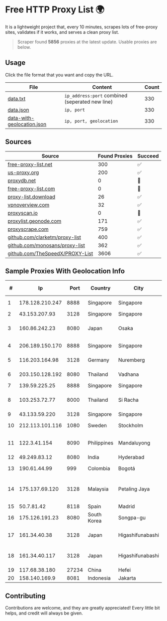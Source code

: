 
# Free HTTP Proxy List 🌍

It is a lightweight project that, every 10 minutes, scrapes lots of free-proxy sites, validates if it works, and serves a clean proxy list.


> Scraper found **5856** proxies at the latest update. Usable proxies are below.

## Usage

Click the file format that you want and copy the URL.


|File|Content|Count|
|----|-------|-----|
|[data.txt](https://raw.githubusercontent.com/themiralay/Proxy-List-World/master/data.txt)|`ip_address:port` combined (seperated new line)|330|
|[data.json](https://raw.githubusercontent.com/themiralay/Proxy-List-World/master/data.json)|`ip, port`|330|
|[data-with-geolocation.json](https://raw.githubusercontent.com/themiralay/Proxy-List-World/master/data-with-geolocation.json)|`ip, port, geolocation`|330|

## Sources

|Source|Found Proxies|Succeed|
|------|-------------|-------|
|[free-proxy-list.net](https://free-proxy-list.net)|300|✅|
|[us-proxy.org](https://www.us-proxy.org)|200|✅|
|[proxydb.net](http://proxydb.net)|0|🚫|
|[free-proxy-list.com](https://free-proxy-list.com/?page=&port=&type%5B%5D=http&type%5B%5D=https&up_time=0&search=Search)|0|🚫|
|[proxy-list.download](https://www.proxy-list.download/HTTP)|26|✅|
|[vpnoverview.com](https://vpnoverview.com/privacy/anonymous-browsing/free-proxy-servers)|32|✅|
|[proxyscan.io](https://www.proxyscan.io)|0|🚫|
|[proxylist.geonode.com](https://proxylist.geonode.com/api/proxy-list?limit=300&page=1&sort_by=lastChecked&sort_type=desc&protocols=http,https)|171|✅|
|[proxyscrape.com](https://api.proxyscrape.com/v2/?request=displayproxies&protocol=http&timeout=10000&country=all&ssl=all&anonymity=all)|759|✅|
|[github.com/clarketm/proxy-list](https://raw.githubusercontent.com/clarketm/proxy-list/master/proxy-list-raw.txt)|400|✅|
|[github.com/monosans/proxy-list](https://raw.githubusercontent.com/monosans/proxy-list/main/proxies/http.txt)|362|✅|
|[github.com/TheSpeedX/PROXY-List](https://raw.githubusercontent.com/TheSpeedX/PROXY-List/master/http.txt)|3606|✅|


## Sample Proxies With Geolocation Info

|#|Ip|Port|Country|City|Internet Service Provider|
|-|--|----|-------|----|-------------------------|
|1|178.128.210.247|8888|Singapore|Singapore|DigitalOcean, LLC|
|2|43.153.207.93|3128|Singapore|Singapore|Aceville Pte.ltd|
|3|160.86.242.23|8080|Japan|Osaka|Sony Network Communications Inc|
|4|206.189.150.170|8888|Singapore|Singapore|DigitalOcean, LLC|
|5|116.203.164.98|3128|Germany|Nuremberg|Hetzner Online GmbH|
|6|203.150.128.192|8080|Thailand|Vadhana|Internet Thailand Company Ltd|
|7|139.59.225.25|8888|Singapore|Singapore|DIGITALOCEAN|
|8|103.253.72.77|8000|Thailand|Si Racha|Readyidc Company Limited|
|9|43.133.59.220|3128|Singapore|Singapore|Aceville Pte.ltd|
|10|212.113.101.116|1080|Sweden|Stockholm|Aeza International LTD|
|11|122.3.41.154|8090|Philippines|Mandaluyong|Philippine Long Distance Telephone Co.|
|12|49.249.83.12|8080|India|Hyderabad|TTL GSM|
|13|190.61.44.99|999|Colombia|Bogotá|Ufinet Panama S.A.|
|14|175.137.69.120|3128|Malaysia|Petaling Jaya|TM TECHNOLOGY SERVICES SDN BHD|
|15|50.7.81.42|8118|Spain|Madrid|FDCservers.net|
|16|175.126.191.23|8080|South Korea|Songpa-gu|SK Broadband Co Ltd|
|17|161.34.40.38|3128|Japan|Higashifunabashi|NTT PC Communications, Inc.|
|18|161.34.40.117|3128|Japan|Higashifunabashi|NTT PC Communications, Inc.|
|19|117.68.38.180|27234|China|Hefei|China Telecom|
|20|158.140.169.9|8081|Indonesia|Jakarta|MYREPUBLIC|



## Contributing

Contributions are welcome, and they are greatly appreciated! Every
little bit helps, and credit will always be given.

